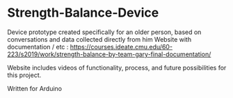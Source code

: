 # Strength-Balance-Device
Device prototype created specifically for an older person, based on conversations and data collected directly from him
Website with documentation / etc : https://courses.ideate.cmu.edu/60-223/s2019/work/strength-balance-by-team-gary-final-documentation/

Website includes videos of functionality, process, and future possibilities for this project.

Written for Arduino
